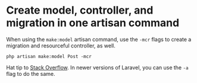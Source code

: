 # Create model, controller, and migration in one artisan command

When using the `make:model` artisan command, use the `-mcr` flags to create a migration and resourceful controller, as well.

```
php artisan make:model Post -mcr
```

Hat tip to [Stack Overflow](https://stackoverflow.com/questions/43187735/laravel-5-4-create-model-controller-and-migration-in-single-artisan-command#43187825). In newer versions of Laravel, you can use the `-a` flag to do the same.

